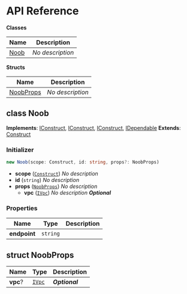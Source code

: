 # API Reference

**Classes**

Name|Description
----|-----------
[Noob](#cdk-noob-noob)|*No description*


**Structs**

Name|Description
----|-----------
[NoobProps](#cdk-noob-noobprops)|*No description*



## class Noob  <a id="cdk-noob-noob"></a>



__Implements__: [IConstruct](#constructs-iconstruct), [IConstruct](#aws-cdk-core-iconstruct), [IConstruct](#constructs-iconstruct), [IDependable](#aws-cdk-core-idependable)
__Extends__: [Construct](#aws-cdk-core-construct)

### Initializer




```ts
new Noob(scope: Construct, id: string, props?: NoobProps)
```

* **scope** (<code>[Construct](#aws-cdk-core-construct)</code>)  *No description*
* **id** (<code>string</code>)  *No description*
* **props** (<code>[NoobProps](#cdk-noob-noobprops)</code>)  *No description*
  * **vpc** (<code>[IVpc](#aws-cdk-aws-ec2-ivpc)</code>)  *No description* __*Optional*__



### Properties


Name | Type | Description 
-----|------|-------------
**endpoint** | <code>string</code> | <span></span>



## struct NoobProps  <a id="cdk-noob-noobprops"></a>






Name | Type | Description 
-----|------|-------------
**vpc**? | <code>[IVpc](#aws-cdk-aws-ec2-ivpc)</code> | __*Optional*__



